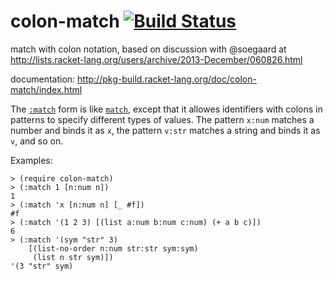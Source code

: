 colon-match [![Build Status](https://travis-ci.org/AlexKnauth/colon-match.png?branch=master)](https://travis-ci.org/AlexKnauth/colon-match)
===

match with colon notation, based on discussion with @soegaard at http://lists.racket-lang.org/users/archive/2013-December/060826.html

documentation: http://pkg-build.racket-lang.org/doc/colon-match/index.html

The [`:match`](http://docs.racket-lang.org/colon-match/index.html#%28form._%28%28lib._colon-match%2Fmain..rkt%29._~3amatch%29%29) form is like [`match`](http://docs.racket-lang.org/reference/match.html#%28form._%28%28lib._racket%2Fmatch..rkt%29._match%29%29), except that it allowes identifiers with colons in patterns to specify different types of values. The pattern `x:num` matches a number and binds it as `x`, the pattern `v:str` matches a string and binds it as `v`, and so on.

Examples:

```racket
> (require colon-match)
> (:match 1 [n:num n])
1
> (:match 'x [n:num n] [_ #f])
#f
> (:match '(1 2 3) [(list a:num b:num c:num) (+ a b c)])
6
> (:match '(sym "str" 3)
    [(list-no-order n:num str:str sym:sym)
     (list n str sym)])
'(3 "str" sym)
```

